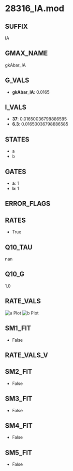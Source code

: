 # 28316_IA.mod

## SUFFIX

IA

## GMAX_NAME

gkAbar_IA

## G_VALS

- **gkAbar_IA**: 0.0165

## I_VALS

- **37**: 0.01650036798886585
- **6.3**: 0.01650036798886585

## STATES

- a
- b

## GATES

- **a**: 1
- **b**: 1

## ERROR_FLAGS


## RATES

- True

## Q10_TAU

nan

## Q10_G

1.0

## RATE_VALS

![a Plot](/Users/pbozelos/Dropbox/icg-Chai-Panos/supermodels/output_markdown_files/K/28316_IA.mod/images/a.png)
![b Plot](/Users/pbozelos/Dropbox/icg-Chai-Panos/supermodels/output_markdown_files/K/28316_IA.mod/images/b.png)

## SM1_FIT

- False

## RATE_VALS_V

## SM2_FIT

- False

## SM3_FIT

- False

## SM4_FIT

- False

## SM5_FIT

- False

